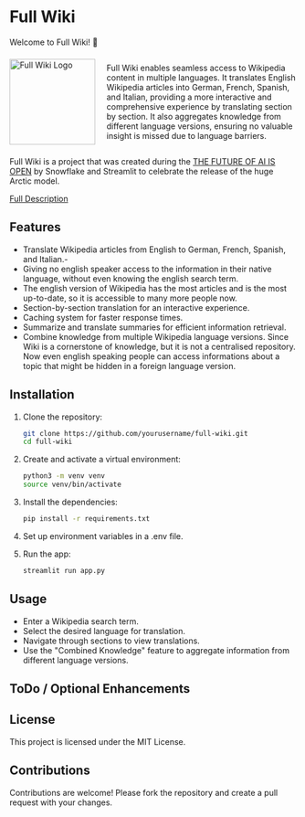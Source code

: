 # Full Wiki

Welcome to Full Wiki! 🎉

<div style="display: flex; align-items: center;">
    <img src="https://dannygerst.b-cdn.net/images/wikiglobe.png" alt="Full Wiki Logo" width="150" style="margin-right: 20px;"/>
    <p>
        Full Wiki enables seamless access to Wikipedia content in multiple languages. It translates English Wikipedia articles into German, French, Spanish, and Italian, providing a more interactive and comprehensive experience by translating section by section. It also aggregates knowledge from different language versions, ensuring no valuable insight is missed due to language barriers.
    </p>
</div>

Full Wiki is a project that was created during the [THE FUTURE OF AI IS OPEN](https://arctic-streamlit-hackathon.devpost.com/) 
by Snowflake and Streamlit to celebrate the release of the huge Arctic model. 

[Full Description](https://arctic-streamlit-hackathon.devpost.com/)

## Features

- Translate Wikipedia articles from English to German, French, Spanish, and Italian.- 
- Giving no english speaker access to the information in their native language, without even knowing the english search term.
- The english version of Wikipedia has the most articles and is the most up-to-date, so it is accessible to many more people now.
- Section-by-section translation for an interactive experience.
- Caching system for faster response times.
- Summarize and translate summaries for efficient information retrieval.
- Combine knowledge from multiple Wikipedia language versions. Since Wiki is a cornerstone of knowledge, but it is not a centralised repository. Now even english speaking people can access informations about a topic that might be hidden in a foreign language version.

## Installation

1. Clone the repository:
   ```sh
   git clone https://github.com/yourusername/full-wiki.git
   cd full-wiki
   
2. Create and activate a virtual environment:
   ```sh
   python3 -m venv venv
   source venv/bin/activate
   ```
   
3. Install the dependencies:
   ```sh
   pip install -r requirements.txt
   ```

4. Set up environment variables in a .env file.
5. Run the app:
   ```sh
   streamlit run app.py
   ```

## Usage
- Enter a Wikipedia search term.
- Select the desired language for translation.
- Navigate through sections to view translations.
- Use the "Combined Knowledge" feature to aggregate information from different language versions.

## ToDo / Optional Enhancements

## License
This project is licensed under the MIT License.

## Contributions
Contributions are welcome! Please fork the repository and create a pull request with your changes.
   